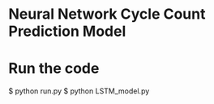 # Neural Network Cycle Count Prediction Model 


# Run the code
$ python run.py
$ python LSTM_model.py
